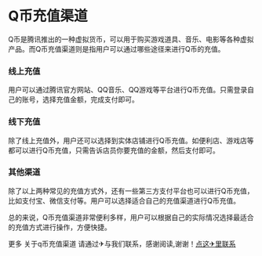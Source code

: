 # Q币充值渠道

Q币是腾讯推出的一种虚拟货币，可以用于购买游戏道具、音乐、电影等各种虚拟产品。而Q币充值渠道则是指用户可以通过哪些途径来进行Q币的充值。

### 线上充值
用户可以通过腾讯官方网站、QQ音乐、QQ游戏等平台进行Q币充值。只需登录自己的账号，选择充值金额，完成支付即可。

### 线下充值
除了线上充值外，用户还可以选择到实体店铺进行Q币充值。如便利店、游戏店等都可以进行Q币充值，只需告诉店员你要充值的金额，然后支付即可。

### 其他渠道
除了以上两种常见的充值方式外，还有一些第三方支付平台也可以进行Q币充值，比如支付宝、微信支付等。用户可以选择适合自己的充值渠道进行Q币充值。

总的来说，Q币充值渠道非常便利多样，用户可以根据自己的实际情况选择最适合的充值方式进行操作，方便快捷。

更多 关于q币充值渠道 请通过✈与我们联系，感谢阅读,谢谢！[点这✈里联系](https://ads.k02.cc)